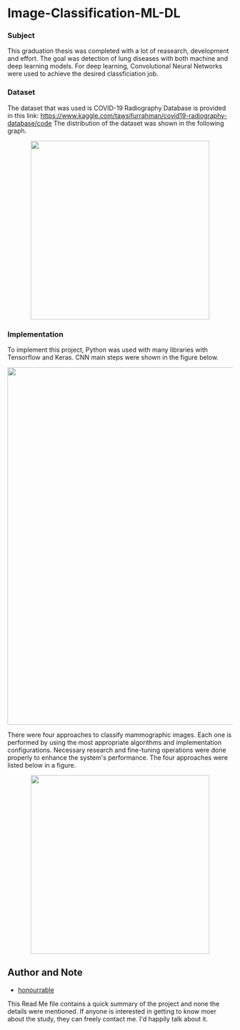 # Image-Classification-ML-DL

### Subject

This graduation thesis was completed with a lot of reasearch, development and effort. The goal was detection of lung diseases with both machine and deep learning models. For deep learning, Convolutional Neural Networks were used to achieve the desired classficiation job. 

### Dataset

The dataset that was used is COVID-19 Radiography Database is provided in this link: https://www.kaggle.com/tawsifurrahman/covid19-radiography-database/code
The distribution of the dataset was shown in the following graph.

<p align="center">
  <img src="https://user-images.githubusercontent.com/57035819/150677688-01ae851c-da2e-4d23-82ca-715dc613efb0.png"  width="400"/>
</p>

### Implementation

To implement this project, Python was used with many libraries with Tensorflow and Keras. CNN main steps were shown in the figure below.

<p align="center">
  <img src="https://user-images.githubusercontent.com/57035819/150677098-135ba9ac-5d65-48e4-972e-6e5100a77209.png"  width="800"/>
</p>

There were four approaches to classify mammographic images. Each one is performed by using the most appropriate algorithms and implementation configurations. Necessary research and fine-tuning operations were done properly to enhance the system's performance. The four approaches were listed below in a figure.

<p align="center">
  <img src="https://user-images.githubusercontent.com/57035819/150677218-e7e92486-0cbf-45a8-9b62-cc7b20bb5a9c.png"  width="400"/>
</p>


## Author and Note
- [honourrable](https://github.com/honourrable)

This Read Me file contains a quick summary of the project and none the details were mentioned. If anyone is interested in getting to know moer about the study, they can freely contact me. I'd happily talk about it.
